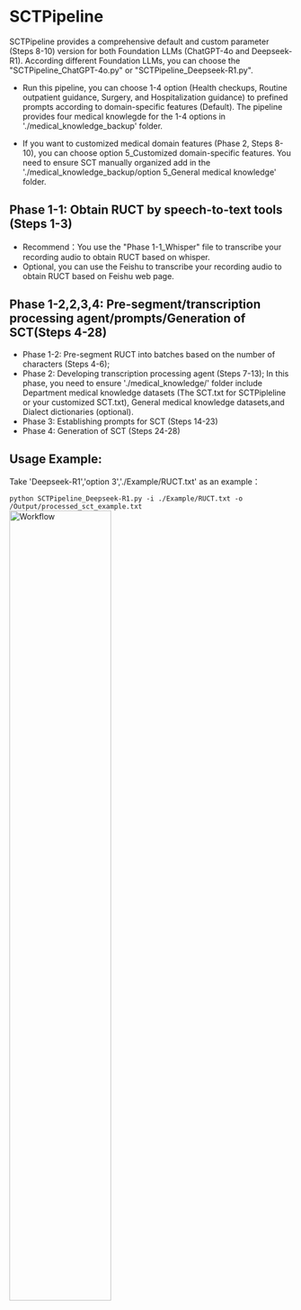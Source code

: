 # SCTPipeline
SCTPipeline provides a comprehensive default and custom parameter (Steps 8-10) version for both Foundation LLMs (ChatGPT-4o and Deepseek-R1).
According different Foundation LLMs, you can choose the "SCTPipeline_ChatGPT-4o.py" or "SCTPipeline_Deepseek-R1.py".
* Run this pipeline, you can choose 1-4 option (Health checkups, Routine outpatient guidance, Surgery, and Hospitalization guidance) to prefined prompts according to domain-specific features (Default). The pipeline provides four medical knowlegde for the 1-4 options in './medical_knowledge_backup' folder. 
  
* If you want to customized medical domain features (Phase 2, Steps 8-10), you can choose option 5_Customized domain-specific features. You need to ensure SCT manually organized add in the './medical_knowledge_backup/option 5_General medical knowledge' folder.

## Phase 1-1: Obtain RUCT by speech-to-text tools (Steps 1-3)
* Recommend：You use the "Phase 1-1_Whisper" file  to transcribe your recording audio to obtain RUCT based on whisper.
* Optional, you can use the Feishu to transcribe your recording audio to obtain RUCT based on Feishu web page.

## Phase 1-2,2,3,4: Pre-segment/transcription processing agent/prompts/Generation of SCT(Steps 4-28)

* Phase 1-2: Pre-segment RUCT into batches based on the number of characters (Steps 4-6);
* Phase 2: Developing transcription processing agent (Steps 7-13);
  In this phase, you need to ensure './medical_knowledge/' folder include Department medical knowledge datasets (The SCT.txt for SCTPipleline or your customized SCT.txt), General medical knowledge datasets,and Dialect dictionaries (optional).
* Phase 3: Establishing prompts for SCT (Steps 14-23)
* Phase 4: Generation of SCT (Steps 24-28)

## Usage Example: 
Take 'Deepseek-R1','option 3','./Example/RUCT.txt' as an example：

`python SCTPipeline_Deepseek-R1.py -i ./Example/RUCT.txt -o /Output/processed_sct_example.txt`
<img src="https://github.com/user-attachments/assets/6b787e73-47bd-4dd4-9301-6ed1c503ff49" style="width:60%; height:auto;" alt="Workflow" />





